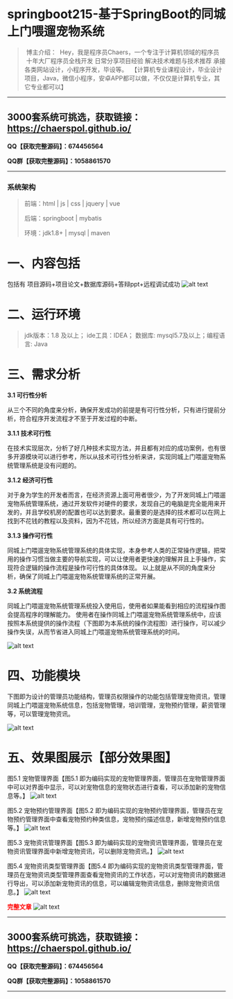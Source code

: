 # springboot215-基于SpringBoot的同城上门喂遛宠物系统


>  博主介绍：
>  Hey，我是程序员Chaers，一个专注于计算机领域的程序员
>  十年大厂程序员全栈开发‍ 日常分享项目经验 解决技术难题与技术推荐 承接各类网站设计，小程序开发，毕设等。
>  【计算机专业课程设计，毕业设计项目，Java，微信小程序，安卓APP都可以做，不仅仅是计算机专业，其它专业都可以】

<hr>

## 3000套系统可挑选，获取链接：https://chaerspol.github.io/

<p size="5" color="red"><b>QQ【获取完整源码】：674456564</b></p>

<p size="5" color="red"><b>QQ群【获取完整源码】：1058861570</b></p>

<hr>

### 系统架构

> 前端：html | js | css | jquery | vue
>
> 后端：springboot | mybatis
> 
> 环境：jdk1.8+ | mysql | maven

# 一、内容包括
包括有  项目源码+项目论文+数据库源码+答辩ppt+远程调试成功
![alt text](images/image.png)

# 二、运行环境

> jdk版本：1.8 及以上； ide工具：IDEA； 数据库: mysql5.7及以上；编程语言: Java

# 三、需求分析

**3.1 可行性分析**

从三个不同的角度来分析，确保开发成功的前提是有可行性分析，只有进行提前分析，符合程序开发流程才不至于开发过程的中断。

**3.1.1 技术可行性**

在技术实现层次，分析了好几种技术实现方法，并且都有对应的成功案例，也有很多开源模块可以进行参考，所以从技术可行性分析来讲，实现同城上门喂遛宠物系统管理系统是没有问题的。

**3.1.2 经济可行性**

对于身为学生的开发者而言，在经济资源上面可用者很少，为了开发同城上门喂遛宠物系统管理系统，通过开发软件对硬件的要求，发现自己的电脑是完全能用来开发的，并且学校机房的配置也可以达到要求。最重要的是选择的技术都可以在网上找到不花钱的教程以及资料，因为不花钱，所以经济方面是具有可行性的。

**3.1.3 操作可行性**

同城上门喂遛宠物系统管理系统的具体实现，本身参考人类的正常操作逻辑，把常用的操作习惯当做主要的导航实现，可以让使用者更快速的理解并且上手操作，实现符合逻辑的操作流程是操作可行性的具体体现。
以上就是从不同的角度来分析，确保了同城上门喂遛宠物系统管理系统的正常开展。

**3.2 系统流程**

同城上门喂遛宠物系统管理系统投入使用后，使用者如果能看到相应的流程操作图会提高程序的理解能力。
使用者在操作同城上门喂遛宠物系统管理系统中，应该按照本系统提供的操作流程（下图即为本系统的操作流程图）进行操作，可以减少操作失误，从而节省进入同城上门喂遛宠物系统管理系统的时间。

![alt text](images/image-1.png)

# 四、功能模块

下图即为设计的管理员功能结构，管理员权限操作的功能包括管理宠物资讯，管理同城上门喂遛宠物系统信息，包括宠物管理，培训管理，宠物预约管理，薪资管理等，可以管理宠物资讯。

![alt text](images/image-2.png)

# 五、效果图展示【部分效果图】

图5.1 宠物管理界面【图5.1 即为编码实现的宠物管理界面，管理员在宠物管理界面中可以对界面中显示，可以对宠物信息的宠物状态进行查看，可以添加新的宠物信息等。】
![alt text](images/image-3.png)

图5.2 宠物预约管理界面【图5.2 即为编码实现的宠物预约管理界面，管理员在宠物预约管理界面中查看宠物预约种类信息，宠物预约描述信息，新增宠物预约信息等。】
![alt text](images/image-4.png)

图5.3 宠物资讯管理界面【图5.3 即为编码实现的宠物资讯管理界面，管理员在宠物资讯管理界面中新增宠物资讯，可以删除宠物资讯。】
![alt text](images/image-5.png)

图5.4 宠物资讯类型管理界面【图5.4 即为编码实现的宠物资讯类型管理界面，管理员在宠物资讯类型管理界面查看宠物资讯的工作状态，可以对宠物资讯的数据进行导出，可以添加新宠物资讯的信息，可以编辑宠物资讯信息，删除宠物资讯信息。】
![alt text](images/image-6.png)

 <font  color="red"><b>完整文章</b></font>
 ![alt text](images/image-7.png)

 <hr>

## 3000套系统可挑选，获取链接：https://chaerspol.github.io/

<p size="5" color="red"><b>QQ【获取完整源码】：674456564</b></p>

<p size="5" color="red"><b>QQ群【获取完整源码】：1058861570</b></p>

<hr>